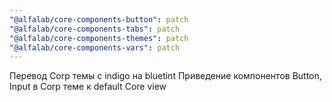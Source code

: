 ```yaml
---
"@alfalab/core-components-button": patch
"@alfalab/core-components-tabs": patch
"@alfalab/core-components-themes": patch
"@alfalab/core-components-vars": patch
---
```


Перевод Corp темы с indigo на bluetint
Приведение компонентов Button, Input в Corp теме к default Core view
